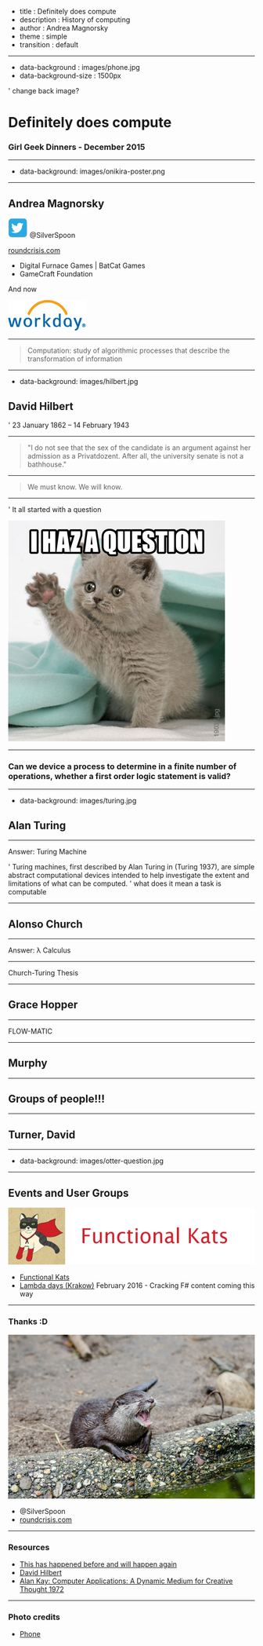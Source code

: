 - title : Definitely does compute
- description : History of computing
- author : Andrea Magnorsky
- theme : simple
- transition : default

***
- data-background : images/phone.jpg
- data-background-size : 1500px

' change back image?
# Definitely does compute

### Girl Geek Dinners - December 2015

***
- data-background: images/onikira-poster.png

***

## Andrea Magnorsky

![twitter](images/twitter-bird-small.jpg) @SilverSpoon

[roundcrisis.com](http://roundcrisis.com)


* Digital Furnace Games | BatCat Games  
* GameCraft Foundation

And now

![workday](images/wd-logo.gif)

***

> Computation: study of algorithmic processes that describe the transformation of information

***
- data-background: images/hilbert.jpg

## David Hilbert 

' 23 January 1862 – 14 February 1943

---

 >"I do not see that the sex of the candidate is an argument against her admission as a Privatdozent. After all, the university senate is not a bathhouse."

---

> We must know.
> We will know.

--- 

' It all started with a question

![q](images/question-cat.png)

---

### Can we device a process to determine in a finite number of operations, whether a first order logic statement is valid?

***
- data-background: images/turing.jpg

## Alan Turing

---

Answer: Turing Machine 

' Turing machines, first described by Alan Turing in (Turing 1937), are simple abstract computational devices intended to help investigate the extent and limitations of what can be computed.
' what does it mean a task is computable

***

## Alonso Church 

---

Answer: λ Calculus

---

Church-Turing Thesis

***

## Grace Hopper

---

FLOW-MATIC


***

## Murphy

***
## Groups of people!!!

***
## Turner, David

***
- data-background: images/otter-question.jpg


***

## Events and User Groups

![fk](images/fk.jpeg)

* [Functional Kats](http://www.meetup.com/nyc-fsharp/)
* [Lambda days (Krakow)](http://www.lambdadays.org/) February 2016 - Cracking F# content coming this way

***
### Thanks :D

![onikira](images/otter-laughing.jpg)

- @SilverSpoon
- [roundcrisis.com](roundcrisis.com)


***

### Resources

* [This has happened before and will happen again](https://www.youtube.com/watch?v=jmRE5pXFi04)
* [David Hilbert](http://lotsasplainin.blogspot.ie/2007/09/david-hilbert.html)
* [Alan Kay: Computer Applications: A Dynamic Medium for Creative Thought 1972](https://www.youtube.com/watch?v=WJzi9R_55Iw)

---

### Photo credits

* [Phone](https://www.flickr.com/photos/barteko/6127853053)
